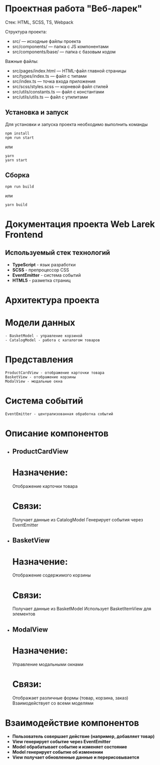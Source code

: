# Проектная работа "Веб-ларек"

Стек: HTML, SCSS, TS, Webpack

Структура проекта:
- src/ — исходные файлы проекта
- src/components/ — папка с JS компонентами
- src/components/base/ — папка с базовым кодом

Важные файлы:
- src/pages/index.html — HTML-файл главной страницы
- src/types/index.ts — файл с типами
- src/index.ts — точка входа приложения
- src/scss/styles.scss — корневой файл стилей
- src/utils/constants.ts — файл с константами
- src/utils/utils.ts — файл с утилитами

## Установка и запуск
Для установки и запуска проекта необходимо выполнить команды

```
npm install
npm run start
```

или

```
yarn
yarn start
```
## Сборка

```
npm run build
```

или

```
yarn build
```


# Документация проекта Web Larek Frontend

## Используемый стек технологий
- **TypeScript** - язык разработки
- **SCSS** - препроцессор CSS
- **EventEmitter** - система событий
- **HTML5** - разметка страниц

# Архитектура проекта

# Модели данных
    - BasketModel - управление корзиной
    - CatalogModel - работа с каталогом товаров

# Представления
    ProductCardView - отображение карточки товара
    BasketView - отображение корзины
    ModalView - модальные окна

# Система событий
    EventEmitter - централизованная обработка событий


# Описание компонентов
- ## ProductCardView
    # Назначение:
    Отображение карточки товара

    # Связи:
    Получает данные из CatalogModel
    Генерирует события через EventEmitter

- ## BasketView
    # Назначение:
    Отображение содержимого корзины

    # Связи:
    Получает данные из BasketModel
    Использует BasketItemView для элементов
    
- ## ModalView
    # Назначение:
    Управление модальными окнами

    # Связи:
    Отображает различные формы (товар, корзина, заказ)
    Взаимодействует со всеми моделями


# Взаимодействие компонентов
- **Пользователь совершает действие (например, добавляет товар)**
- **View генерирует событие через EventEmitter**
- **Model обрабатывает событие и изменяет состояние**
- **Model генерирует событие об изменении**
- **View получает обновленные данные и перерисовывается**